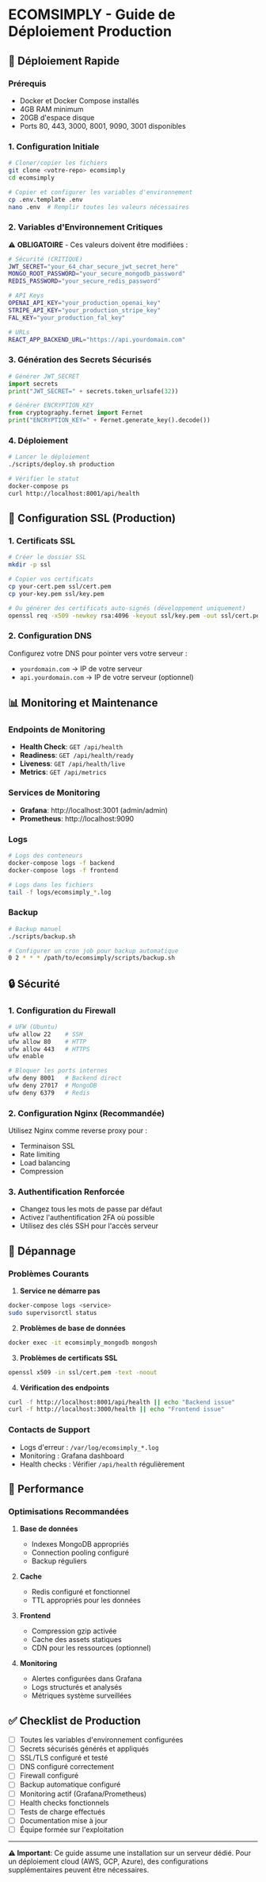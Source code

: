 # ECOMSIMPLY - Guide de Déploiement Production

## 🚀 Déploiement Rapide

### Prérequis
- Docker et Docker Compose installés
- 4GB RAM minimum
- 20GB d'espace disque
- Ports 80, 443, 3000, 8001, 9090, 3001 disponibles

### 1. Configuration Initiale

```bash
# Cloner/copier les fichiers
git clone <votre-repo> ecomsimply
cd ecomsimply

# Copier et configurer les variables d'environnement
cp .env.template .env
nano .env  # Remplir toutes les valeurs nécessaires
```

### 2. Variables d'Environnement Critiques

⚠️ **OBLIGATOIRE** - Ces valeurs doivent être modifiées :

```bash
# Sécurité (CRITIQUE)
JWT_SECRET="your_64_char_secure_jwt_secret_here"
MONGO_ROOT_PASSWORD="your_secure_mongodb_password"
REDIS_PASSWORD="your_secure_redis_password"

# API Keys
OPENAI_API_KEY="your_production_openai_key"
STRIPE_API_KEY="your_production_stripe_key"
FAL_KEY="your_production_fal_key"

# URLs
REACT_APP_BACKEND_URL="https://api.yourdomain.com"
```

### 3. Génération des Secrets Sécurisés

```python
# Générer JWT_SECRET
import secrets
print("JWT_SECRET=" + secrets.token_urlsafe(32))

# Générer ENCRYPTION_KEY
from cryptography.fernet import Fernet
print("ENCRYPTION_KEY=" + Fernet.generate_key().decode())
```

### 4. Déploiement

```bash
# Lancer le déploiement
./scripts/deploy.sh production

# Vérifier le statut
docker-compose ps
curl http://localhost:8001/api/health
```

## 🔧 Configuration SSL (Production)

### 1. Certificats SSL

```bash
# Créer le dossier SSL
mkdir -p ssl

# Copier vos certificats
cp your-cert.pem ssl/cert.pem
cp your-key.pem ssl/key.pem

# Ou générer des certificats auto-signés (développement uniquement)
openssl req -x509 -newkey rsa:4096 -keyout ssl/key.pem -out ssl/cert.pem -days 365 -nodes
```

### 2. Configuration DNS

Configurez votre DNS pour pointer vers votre serveur :
- `yourdomain.com` → IP de votre serveur
- `api.yourdomain.com` → IP de votre serveur (optionnel)

## 📊 Monitoring et Maintenance

### Endpoints de Monitoring

- **Health Check**: `GET /api/health`
- **Readiness**: `GET /api/health/ready`
- **Liveness**: `GET /api/health/live`
- **Metrics**: `GET /api/metrics`

### Services de Monitoring

- **Grafana**: http://localhost:3001 (admin/admin)
- **Prometheus**: http://localhost:9090

### Logs

```bash
# Logs des conteneurs
docker-compose logs -f backend
docker-compose logs -f frontend

# Logs dans les fichiers
tail -f logs/ecomsimply_*.log
```

### Backup

```bash
# Backup manuel
./scripts/backup.sh

# Configurer un cron job pour backup automatique
0 2 * * * /path/to/ecomsimply/scripts/backup.sh
```

## 🔒 Sécurité

### 1. Configuration du Firewall

```bash
# UFW (Ubuntu)
ufw allow 22    # SSH
ufw allow 80    # HTTP
ufw allow 443   # HTTPS
ufw enable

# Bloquer les ports internes
ufw deny 8001   # Backend direct
ufw deny 27017  # MongoDB
ufw deny 6379   # Redis
```

### 2. Configuration Nginx (Recommandée)

Utilisez Nginx comme reverse proxy pour :
- Terminaison SSL
- Rate limiting
- Load balancing
- Compression

### 3. Authentification Renforcée

- Changez tous les mots de passe par défaut
- Activez l'authentification 2FA où possible
- Utilisez des clés SSH pour l'accès serveur

## 🚨 Dépannage

### Problèmes Courants

1. **Service ne démarre pas**
```bash
docker-compose logs <service>
sudo supervisorctl status
```

2. **Problèmes de base de données**
```bash
docker exec -it ecomsimply_mongodb mongosh
```

3. **Problèmes de certificats SSL**
```bash
openssl x509 -in ssl/cert.pem -text -noout
```

4. **Vérification des endpoints**
```bash
curl -f http://localhost:8001/api/health || echo "Backend issue"
curl -f http://localhost:3000/health || echo "Frontend issue"
```

### Contacts de Support

- Logs d'erreur : `/var/log/ecomsimply_*.log`
- Monitoring : Grafana dashboard
- Health checks : Vérifier `/api/health` régulièrement

## 🎯 Performance

### Optimisations Recommandées

1. **Base de données**
   - Indexes MongoDB appropriés
   - Connection pooling configuré
   - Backup réguliers

2. **Cache**
   - Redis configuré et fonctionnel
   - TTL appropriés pour les données

3. **Frontend**
   - Compression gzip activée
   - Cache des assets statiques
   - CDN pour les ressources (optionnel)

4. **Monitoring**
   - Alertes configurées dans Grafana
   - Logs structurés et analysés
   - Métriques système surveillées

## ✅ Checklist de Production

- [ ] Toutes les variables d'environnement configurées
- [ ] Secrets sécurisés générés et appliqués
- [ ] SSL/TLS configuré et testé
- [ ] DNS configuré correctement
- [ ] Firewall configuré
- [ ] Backup automatique configuré
- [ ] Monitoring actif (Grafana/Prometheus)
- [ ] Health checks fonctionnels
- [ ] Tests de charge effectués
- [ ] Documentation mise à jour
- [ ] Équipe formée sur l'exploitation

---

**⚠️ Important**: Ce guide assume une installation sur un serveur dédié. Pour un déploiement cloud (AWS, GCP, Azure), des configurations supplémentaires peuvent être nécessaires.